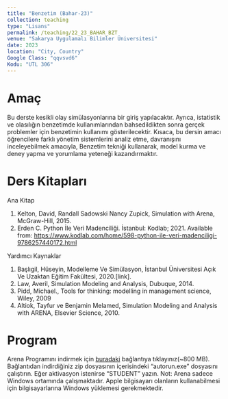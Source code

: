 ```yaml
---
title: "Benzetim (Bahar-23)"
collection: teaching
type: "Lisans"
permalink: /teaching/22_23_BAHAR_BZT
venue: "Sakarya Uygulamalı Bilimler Üniversitesi"
date: 2023
location: "City, Country"
Google Class: "qqvsvd6"
Kodu: "UTL 306"
---
```


Amaç
======
Bu derste kesikli olay simülasyonlarına bir giriş yapılacaktır. Ayrıca, istatistik ve olasılığın benzetimde kullanımlarından bahsedildikten sonra gerçek problemler için benzetimin kullanımı gösterilecektir. Kısaca, bu dersin amacı öğrencilere farklı yönetim sistemlerini analiz etme, davranışını inceleyebilmek amacıyla, Benzetim tekniği kullanarak, model kurma ve deney yapma ve yorumlama yeteneği kazandırmaktır.

Ders Kitapları
======

Ana Kitap
1.	 Kelton, David, Randall Sadowski Nancy Zupick, Simulation with Arena, McGraw-Hill, 2015.
2.   Erden C. Python İle Veri Madenciliği. İstanbul: Kodlab; 2021. Available from: https://www.kodlab.com/home/598-python-ile-veri-madenciligi-9786257440172.html

Yardımcı Kaynaklar
1.	Başlıgil, Hüseyin, Modelleme Ve Simülasyon, İstanbul Üniversitesi Açık Ve Uzaktan Eğitim Fakültesi, 2020.[link].
2.	Law, Averil, Simulation Modeling and Analysis, Dubuque, 2014.
3.	Pidd, Michael., Tools for thinking: modelling in management science, Wiley, 2009
4.	Altiok, Tayfur ve Benjamin Melamed, Simulation Modeling and Analysis with ARENA, Elsevier Science, 2010.


Program
======
Arena Programını indirmek için [buradaki](http://highered.mheducation.com/sites/0073401315/student_view0/arena_software_download.html) bağlantıya tıklayınız(~800 MB). Bağlantıdan indirdiğiniz zip dosyasının içerisindeki “autorun.exe” dosyasını çalıştırın. Eğer aktivasyon istenirse “STUDENT” yazın.
Not: Arena sadece Windows ortamında çalışmaktadır. Apple bilgisayarı olanların kullanabilmesi için bilgisayarlarına Windows yüklemesi gerekmektedir.

